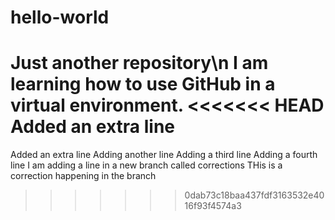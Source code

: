 # hello-world
Just another repository\n
I am learning how to use GitHub in a virtual environment. 
<<<<<<< HEAD
Added an extra line
=======
Added an extra line
Adding another line
Adding a third line
Adding a fourth line
I am adding a line in a new branch called corrections
THis is a correction happening in the branch
>>>>>>> 0dab73c18baa437fdf3163532e4016f93f4574a3
